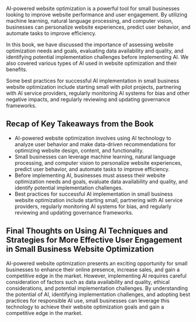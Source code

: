 

AI-powered website optimization is a powerful tool for small businesses looking to improve website performance and user engagement. By utilizing machine learning, natural language processing, and computer vision, businesses can personalize website experiences, predict user behavior, and automate tasks to improve efficiency.

In this book, we have discussed the importance of assessing website optimization needs and goals, evaluating data availability and quality, and identifying potential implementation challenges before implementing AI. We also covered various types of AI used in website optimization and their benefits.

Some best practices for successful AI implementation in small business website optimization include starting small with pilot projects, partnering with AI service providers, regularly monitoring AI systems for bias and other negative impacts, and regularly reviewing and updating governance frameworks.

Recap of Key Takeaways from the Book
------------------------------------

* AI-powered website optimization involves using AI technology to analyze user behavior and make data-driven recommendations for optimizing website design, content, and functionality.
* Small businesses can leverage machine learning, natural language processing, and computer vision to personalize website experiences, predict user behavior, and automate tasks to improve efficiency.
* Before implementing AI, businesses must assess their website optimization needs and goals, evaluate data availability and quality, and identify potential implementation challenges.
* Best practices for successful AI implementation in small business website optimization include starting small, partnering with AI service providers, regularly monitoring AI systems for bias, and regularly reviewing and updating governance frameworks.

Final Thoughts on Using AI Techniques and Strategies for More Effective User Engagement in Small Business Website Optimization
------------------------------------------------------------------------------------------------------------------------------

AI-powered website optimization presents an exciting opportunity for small businesses to enhance their online presence, increase sales, and gain a competitive edge in the market. However, implementing AI requires careful consideration of factors such as data availability and quality, ethical considerations, and potential implementation challenges. By understanding the potential of AI, identifying implementation challenges, and adopting best practices for responsible AI use, small businesses can leverage this technology to achieve their website optimization goals and gain a competitive edge in the market.